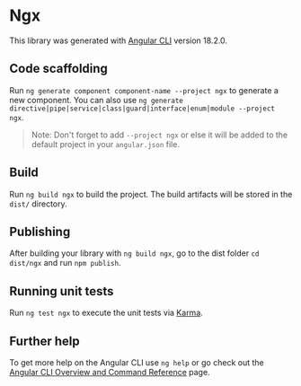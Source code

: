 # Ngx

This library was generated with [Angular CLI](https://github.com/angular/angular-cli) version 18.2.0.

## Code scaffolding

Run `ng generate component component-name --project ngx` to generate a new component. You can also use `ng generate directive|pipe|service|class|guard|interface|enum|module --project ngx`.
> Note: Don't forget to add `--project ngx` or else it will be added to the default project in your `angular.json` file. 

## Build

Run `ng build ngx` to build the project. The build artifacts will be stored in the `dist/` directory.

## Publishing

After building your library with `ng build ngx`, go to the dist folder `cd dist/ngx` and run `npm publish`.

## Running unit tests

Run `ng test ngx` to execute the unit tests via [Karma](https://karma-runner.github.io).

## Further help

To get more help on the Angular CLI use `ng help` or go check out the [Angular CLI Overview and Command Reference](https://angular.dev/tools/cli) page.

